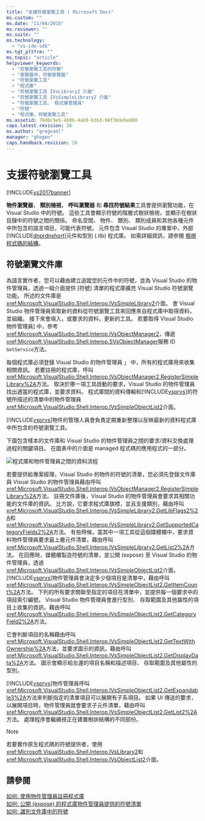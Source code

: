 ```yaml
---
title: "支援符號瀏覽工具 | Microsoft Docs"
ms.custom: ""
ms.date: "11/04/2016"
ms.reviewer: ""
ms.suite: ""
ms.technology: 
  - "vs-ide-sdk"
ms.tgt_pltfrm: ""
ms.topic: "article"
helpviewer_keywords: 
  - "符號瀏覽工具的符號"
  - "瀏覽器中，符號瀏覽器"
  - "符號瀏覽工具"
  - "程式庫"
  - "符號瀏覽工具 IVsLibrary2 介面"
  - "符號瀏覽工具 IVsSimpleLibrary2 介面"
  - "符號瀏覽工具、 程式庫管理員"
  - "符號"
  - "程式庫，符號瀏覽工具"
ms.assetid: 70d8c9e5-4b0b-4a69-b3b3-90f36debe880
caps.latest.revision: 26
ms.author: "gregvanl"
manager: "ghogen"
caps.handback.revision: 26
---
```

# 支援符號瀏覽工具
[!INCLUDE[vs2017banner](../../code-quality/includes/vs2017banner.md)]

**物件瀏覽器**， **類別檢視**， **呼叫瀏覽器** 和 **尋找符號結果**工具會提供瀏覽功能，在 Visual Studio 中的符號。  這些工具會顯示符號的階層式樹狀檢視，並顯示在樹狀目錄中的符號之間的關係。  命名空間、 物件、 類別、 類別成員和其他各種元件中所包含的語言項目，可能代表符號。  元件包含 Visual Studio 的專案中，外部[!INCLUDE[dnprdnshort](../../code-quality/includes/dnprdnshort_md.md)]元件和型別 \(.tlb\) 程式庫。  如需詳細資訊，請參閱 [檢視程式碼的結構](../../ide/viewing-the-structure-of-code.md)。  
  
## 符號瀏覽文件庫  
 為語言實作者，您可以藉由建立追蹤您的元件中的符號，並為 Visual Studio 的物件管理員，透過一組介面提供 \[符號\] 清單的程式庫擴充 Visual Studio 符號瀏覽功能。  所述的文件庫是<xref:Microsoft.VisualStudio.Shell.Interop.IVsSimpleLibrary2>介面。  會 Visual Studio 物件管理員索取新的資料從符號瀏覽工具來回應來自程式庫中取得資料，並組織。  接下來會填入，或要求的資料，更新的工具。  若要取得 Visual Studio 物件管理員\] 中，參考<xref:Microsoft.VisualStudio.Shell.Interop.IVsObjectManager2>，傳遞<xref:Microsoft.VisualStudio.Shell.Interop.SVsObjectManager>服務 ID `GetService`方法。  
  
 每個程式庫必須登錄 Visual Studio 的物件管理員 」 中，所有的程式庫用來收集相關資訊。  若要註冊的程式庫，呼叫<xref:Microsoft.VisualStudio.Shell.Interop.IVsObjectManager2.RegisterSimpleLibrary%2A>方法。  取決於哪一項工具啟動的要求，Visual Studio 的物件管理員找出適當的程式庫，並要求資料。  程式庫間的資料傳輸和[!INCLUDE[vsprvs](../../code-quality/includes/vsprvs_md.md)]的符號所描述的清單中的物件管理員<xref:Microsoft.VisualStudio.Shell.Interop.IVsSimpleObjectList2>介面。  
  
 [!INCLUDE[vsprvs](../../code-quality/includes/vsprvs_md.md)]物件的管理人員會負責定期重新整理以反映最新的資料程式庫中所包含的符號瀏覽工具。  
  
 下圖包含樣本的文件庫和 Visual Studio 的物件管理員之間的要求\/資料交換處理過程的關鍵項目。  在圖表中的介面是 managed 程式碼的應用程式的一部分。  
  
 ![程式庫和物件管理員之間的資料流程](~/extensibility/internals/media/callbrowserdiagram.gif "CallBrowserDiagram")  
  
 若要提供給專案經理，Visual Studio 的物件的符號的清單，您必須先登錄文件庫與 Visual Studio 的物件管理員藉由呼叫<xref:Microsoft.VisualStudio.Shell.Interop.IVsObjectManager2.RegisterSimpleLibrary%2A>方法。  註冊文件庫後，Visual Studio 的物件管理員會要求其相關功能的文件庫的資訊。  比方說，它要求程式庫旗標，並且支援類別，藉由呼叫<xref:Microsoft.VisualStudio.Shell.Interop.IVsSimpleLibrary2.GetLibFlags2%2A>和<xref:Microsoft.VisualStudio.Shell.Interop.IVsSimpleLibrary2.GetSupportedCategoryFields2%2A>方法。  有些時候，當其中一項工具從這個媒體櫃中，要求資料物件管理員要求最上層元件清單，藉由呼叫<xref:Microsoft.VisualStudio.Shell.Interop.IVsSimpleLibrary2.GetList2%2A>方法。  在回應時，媒體櫃製造符號的清單，並公開 \(expose\) 至 Visual Studio 的物件管理員，透過<xref:Microsoft.VisualStudio.Shell.Interop.IVsSimpleObjectList2>介面。  [!INCLUDE[vsprvs](../../code-quality/includes/vsprvs_md.md)]物件管理員會決定多少個項目是清單中，藉由呼叫<xref:Microsoft.VisualStudio.Shell.Interop.IVsSimpleObjectList2.GetItemCount%2A>方法。  下列的所有要求關聯至指定的項目在清單中，並提供每一個要求中的項目索引編號。  Visual Studio 物件管理員會進行型別、 存取範圍及其他屬性的項目上收集的資訊，藉由呼叫<xref:Microsoft.VisualStudio.Shell.Interop.IVsSimpleObjectList2.GetCategoryField2%2A>方法。  
  
 它會判斷項目的名稱藉由呼叫<xref:Microsoft.VisualStudio.Shell.Interop.IVsSimpleObjectList2.GetTextWithOwnership%2A>方法，並要求圖示的資訊，藉由呼叫<xref:Microsoft.VisualStudio.Shell.Interop.IVsSimpleObjectList2.GetDisplayData%2A>方法。  圖示會顯示給左邊的項目名稱和描述項目、 存取範圍及其他屬性的型別。  
  
 [!INCLUDE[vsprvs](../../code-quality/includes/vsprvs_md.md)]物件管理員呼叫<xref:Microsoft.VisualStudio.Shell.Interop.IVsSimpleObjectList2.GetExpandable3%2A>方法來判斷指定的清單項目可以展開有子系項目。  如果 UI 傳送的要求，以展開項目時，物件管理員就會要求子元件清單，藉由呼叫<xref:Microsoft.VisualStudio.Shell.Interop.IVsSimpleObjectList2.GetList2%2A>方法。  處理程序會繼續視正在建置樹狀結構的不同部份。  
  
> [!NOTE]
>  若要實作原生程式碼的符號提供者，使用<xref:Microsoft.VisualStudio.Shell.Interop.IVsLibrary2>和<xref:Microsoft.VisualStudio.Shell.Interop.IVsObjectList2>介面。  
  
## 請參閱  
 [如何: 使用物件管理員註冊程式庫](../../extensibility/internals/how-to-register-a-library-with-the-object-manager.md)   
 [如何: 公開 \(expose\) 的程式庫物件管理員提供的符號清單](../../extensibility/internals/how-to-expose-lists-of-symbols-provided-by-the-library-to-the-object-manager.md)   
 [如何: 識別文件庫中的符號](../../extensibility/internals/how-to-identify-symbols-in-a-library.md)